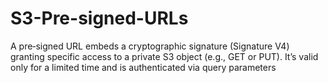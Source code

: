 # S3-Pre-signed-URLs
A pre‑signed URL embeds a cryptographic signature (Signature V4) granting specific access to a private S3 object (e.g., GET or PUT). It’s valid only for a limited time and is authenticated via query parameters 
